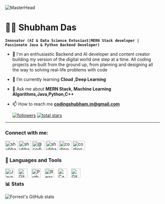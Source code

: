 ![MasterHead](https://d2f8l4t0zpiyim.cloudfront.net/000_clients/664516/page/664516cjJgh69K.gif)
# 🏄‍♂️ Shubham Das

**`Innovator (AI & Data Science Entusiast|MERN Stack developer | Passionate Java & Python Backend Developer)`**

- 🌱 I'm an enthusiastic  Backend and AI developer and content creator building my version of the digital world one step at a time. All coding projects are built from the ground up, from planning and designing all the way to solving real-life problems with code

- 🌱 I’m currently learning **Cloud ,Deep Learning**

- 💬 Ask me about **MERN Stack, Machine Learning Algorithms,Java,Python,C++**

- 📫 How to reach me **codingshubham.in@gmail.com**


   <p align="left">
      <a href="https://github.com/ShubhamDas8981?tab=followers">
         <img alt="followers" title="Follow me on Github" src="https://custom-icon-badges.demolab.com/github/followers/ShubhamDas8981?color=236ad3&labelColor=1155ba&style=for-the-badge&logo=person-add&label=Follow&logoColor=white"/></a>
      <a href="https://github.com/ShubhamDas8981?tab=repositories&sort=stargazers">
         <img alt="total stars" title="Total stars on GitHub" src="https://custom-icon-badges.demolab.com/github/stars/ShubhamDas8981?color=55960c&style=for-the-badge&labelColor=488207&logo=star"/></a>
   </p>

---

<h3 align="left">Connect with me:</h3>
<p align="left">
<a href="https://linkedin.com/in/shubham-das-471966240" target="blank"><img align="center" src="https://raw.githubusercontent.com/rahuldkjain/github-profile-readme-generator/master/src/images/icons/Social/linked-in-alt.svg" alt="shubham-das-471966240" height="30" width="40" /></a>
<a href="https://kaggle.com/shubhamdasin" target="blank"><img align="center" src="https://raw.githubusercontent.com/rahuldkjain/github-profile-readme-generator/master/src/images/icons/Social/kaggle.svg" alt="shubhamdasin" height="30" width="40" /></a>
<a href="https://medium.com/@codingshubham.in" target="blank"><img align="center" src="https://raw.githubusercontent.com/rahuldkjain/github-profile-readme-generator/master/src/images/icons/Social/medium.svg" alt="@codingshubham.in" height="30" width="40" /></a>
<a href="https://www.hackerrank.com/shubhamdas8981" target="blank"><img align="center" src="https://raw.githubusercontent.com/rahuldkjain/github-profile-readme-generator/master/src/images/icons/Social/hackerrank.svg" alt="shubhamdas8981" height="30" width="40" /></a>
<a href="https://auth.geeksforgeeks.org/user/codingshubhamin" target="blank"><img align="center" src="https://raw.githubusercontent.com/rahuldkjain/github-profile-readme-generator/master/src/images/icons/Social/geeks-for-geeks.svg" alt="codingshubhamin" height="30" width="40" /></a>
<a href="/codingshubhamin" target="blank"><img align="center" src="https://raw.githubusercontent.com/rahuldkjain/github-profile-readme-generator/master/src/images/icons/Social/rss.svg" alt="codingshubhamin" height="30" width="40" /></a>
</p>



### 🧰 Languages and Tools

<img align="left" alt="Java" width="30px" style="padding-right:10px;" src="https://cdn.jsdelivr.net/gh/devicons/devicon/icons/java/java-original.svg"/>
<img align="left" alt="Git" width="30px" style="padding-right:10px;" src="https://cdn.jsdelivr.net/gh/devicons/devicon/icons/git/git-original.svg" />
<img align="left" alt="Python" width="30px" style="padding-right:10px;" src="https://cdn.jsdelivr.net/gh/devicons/devicon/icons/python/python-plain.svg" />
<img align="left" alt="React JS" width="30px" style="padding-right:10px;" src="https://upload.wikimedia.org/wikipedia/commons/thumb/a/a7/React-icon.svg/768px-React-icon.svg.png?20220125121207"/>
<img align="left" alt="C++" width="30px" style="padding-right:10px;" src="https://cdn.jsdelivr.net/gh/devicons/devicon/icons/cplusplus/cplusplus-line.svg" />
<img align="left" alt="GitHub" width="30px" style="padding-right:10px;" src="https://cdn.jsdelivr.net/gh/devicons/devicon/icons/github/github-original.svg" />
<br />

### 📊 Stats

![Forrest's GitHub stats](https://github-readme-stats.vercel.app/api?username=ShubhamDas8981&show_icons=true&theme=gruvbox)

<!-- ![GitHub Streak](https://streak-stats.demolab.com?user=ShubhamDas8981&theme=gruvbox&border_radius=4.5) -->

#

[website]: https://shubhamdas.addpotion.com/
